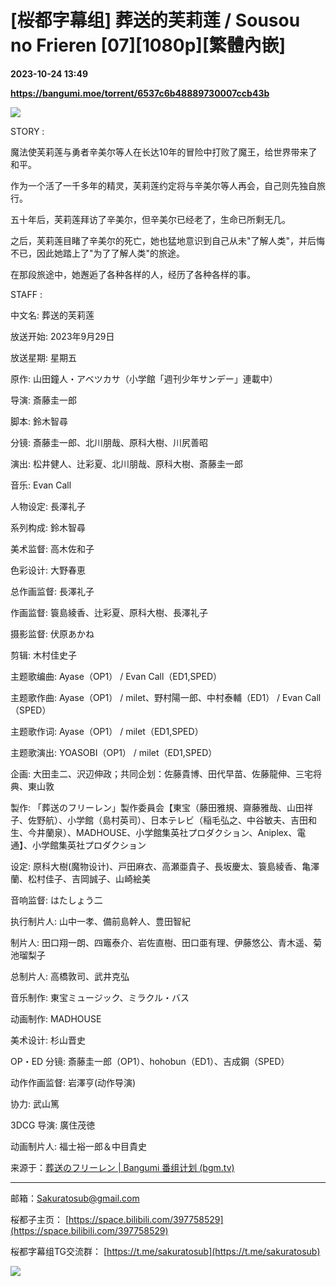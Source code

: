 # [桜都字幕组] 葬送的芙莉莲 / Sousou no Frieren [07][1080p][繁體內嵌]

**2023-10-24 13:49**

**https://bangumi.moe/torrent/6537c6b48889730007ccb43b**

![](https://o365cn1-my.sharepoint.com/personal/cdn-cn_o365cn1_onmicrosoft_com/_layouts/52/download.aspx?share=ES71gs3wejxGqTkcle-l5i0B6CRqkW7ITSbMOhGzzeV57Q)

  
  
STORY :  

魔法使芙莉莲与勇者辛美尔等人在长达10年的冒险中打败了魔王，给世界带来了和平。  

作为一个活了一千多年的精灵，芙莉莲约定将与辛美尔等人再会，自己则先独自旅行。  

五十年后，芙莉莲拜访了辛美尔，但辛美尔已经老了，生命已所剩无几。  

之后，芙莉莲目睹了辛美尔的死亡，她也猛地意识到自己从未"了解人类"，并后悔不已，因此她踏上了"为了了解人类"的旅途。  

在那段旅途中，她邂逅了各种各样的人，经历了各种各样的事。

  
  
STAFF :

中文名: 葬送的芙莉莲

放送开始: 2023年9月29日

放送星期: 星期五

原作: 山田鐘人・アベツカサ（小学館「週刊少年サンデー」連載中）

导演: 斎藤圭一郎

脚本: 鈴木智尋

分镜: 斎藤圭一郎、北川朋哉、原科大樹、川尻善昭

演出: 松井健人、辻彩夏、北川朋哉、原科大樹、斎藤圭一郎

音乐: Evan Call

人物设定: 長澤礼子

系列构成: 鈴木智尋

美术监督: 高木佐和子

色彩设计: 大野春恵

总作画监督: 長澤礼子

作画监督: 簑島綾香、辻彩夏、原科大樹、長澤礼子

摄影监督: 伏原あかね

剪辑: 木村佳史子

主题歌编曲: Ayase（OP1） / Evan Call（ED1,SPED）

主题歌作曲: Ayase（OP1） / milet、野村陽一郎、中村泰輔（ED1） / Evan Call（SPED）

主题歌作词: Ayase（OP1） / milet（ED1,SPED）

主题歌演出: YOASOBI（OP1） / milet（ED1,SPED）

企画: 大田圭二、沢辺伸政；共同企划：佐藤貴博、田代早苗、佐藤龍伸、三宅将典、東山敦

製作: 「葬送のフリーレン」製作委員会【東宝（藤田雅規、齋藤雅哉、山田祥子、佐野航）、小学館（島村英司）、日本テレビ（稲毛弘之、中谷敏夫、吉田和生、今井蘭泉）、MADHOUSE、小学館集英社プロダクション、Aniplex、電通】、小学館集英社プロダクション

设定: 原科大樹(魔物设计)、戸田麻衣、高瀬亜貴子、長坂慶太、簑島綾香、亀澤蘭、松村佳子、吉岡誠子、山崎絵美

音响监督: はたしょう二

执行制片人: 山中一孝、備前島幹人、豊田智紀

制片人: 田口翔一朗、四竈泰介、岩佐直樹、田口亜有理、伊藤悠公、青木遥、菊池瑠梨子

总制片人: 高橋敦司、武井克弘

音乐制作: 東宝ミュージック、ミラクル・バス

动画制作: MADHOUSE

美术设计: 杉山晋史

OP・ED 分镜: 斎藤圭一郎（OP1）、hohobun（ED1）、吉成鋼（SPED）

动作作画监督: 岩澤亨(动作导演)

协力: 武山篤

3DCG 导演: 廣住茂徳

动画制片人: 福士裕一郎＆中目貴史

  

来源于：[葬送のフリーレン | Bangumi 番组计划 (bgm.tv)](https://bgm.tv/subject/400602)

* * *

邮箱：Sakuratosub@gmail.com  

桜都子主页： [https://space.bilibili.com/397758529](https://space.bilibili.com/397758529)

桜都字幕组TG交流群： [https://t.me/sakuratosub](https://t.me/sakuratosub)

[![](https://s2.loli.net/2022/09/24/KVZlhjNdUEYpuaJ.webp)](https://sm.ms/image/KVZlhjNdUEYpuaJ)